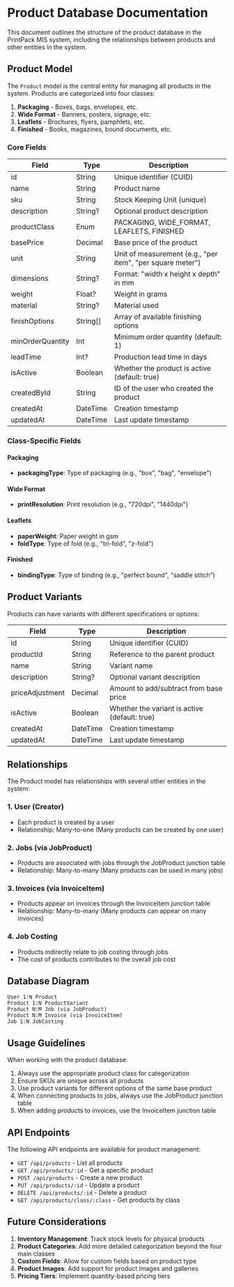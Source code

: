 # Product Database Documentation

This document outlines the structure of the product database in the PrintPack MIS system, including the relationships between products and other entities in the system.

## Product Model

The `Product` model is the central entity for managing all products in the system. Products are categorized into four classes:

1. **Packaging** - Boxes, bags, envelopes, etc.
2. **Wide Format** - Banners, posters, signage, etc.
3. **Leaflets** - Brochures, flyers, pamphlets, etc.
4. **Finished** - Books, magazines, bound documents, etc.

### Core Fields

| Field | Type | Description |
|-------|------|-------------|
| id | String | Unique identifier (CUID) |
| name | String | Product name |
| sku | String | Stock Keeping Unit (unique) |
| description | String? | Optional product description |
| productClass | Enum | PACKAGING, WIDE_FORMAT, LEAFLETS, FINISHED |
| basePrice | Decimal | Base price of the product |
| unit | String | Unit of measurement (e.g., "per item", "per square meter") |
| dimensions | String? | Format: "width x height x depth" in mm |
| weight | Float? | Weight in grams |
| material | String? | Material used |
| finishOptions | String[] | Array of available finishing options |
| minOrderQuantity | Int | Minimum order quantity (default: 1) |
| leadTime | Int? | Production lead time in days |
| isActive | Boolean | Whether the product is active (default: true) |
| createdById | String | ID of the user who created the product |
| createdAt | DateTime | Creation timestamp |
| updatedAt | DateTime | Last update timestamp |

### Class-Specific Fields

#### Packaging
- **packagingType**: Type of packaging (e.g., "box", "bag", "envelope")

#### Wide Format
- **printResolution**: Print resolution (e.g., "720dpi", "1440dpi")

#### Leaflets
- **paperWeight**: Paper weight in gsm
- **foldType**: Type of fold (e.g., "tri-fold", "z-fold")

#### Finished
- **bindingType**: Type of binding (e.g., "perfect bound", "saddle stitch")

## Product Variants

Products can have variants with different specifications or options:

| Field | Type | Description |
|-------|------|-------------|
| id | String | Unique identifier (CUID) |
| productId | String | Reference to the parent product |
| name | String | Variant name |
| description | String? | Optional variant description |
| priceAdjustment | Decimal | Amount to add/subtract from base price |
| isActive | Boolean | Whether the variant is active (default: true) |
| createdAt | DateTime | Creation timestamp |
| updatedAt | DateTime | Last update timestamp |

## Relationships

The Product model has relationships with several other entities in the system:

### 1. User (Creator)
- Each product is created by a user
- Relationship: Many-to-one (Many products can be created by one user)

### 2. Jobs (via JobProduct)
- Products are associated with jobs through the JobProduct junction table
- Relationship: Many-to-many (Many products can be used in many jobs)

### 3. Invoices (via InvoiceItem)
- Products appear on invoices through the InvoiceItem junction table
- Relationship: Many-to-many (Many products can appear on many invoices)

### 4. Job Costing
- Products indirectly relate to job costing through jobs
- The cost of products contributes to the overall job cost

## Database Diagram

```
User 1:N Product
Product 1:N ProductVariant
Product N:M Job (via JobProduct)
Product N:M Invoice (via InvoiceItem)
Job 1:N JobCosting
```

## Usage Guidelines

When working with the product database:

1. Always use the appropriate product class for categorization
2. Ensure SKUs are unique across all products
3. Use product variants for different options of the same base product
4. When connecting products to jobs, always use the JobProduct junction table
5. When adding products to invoices, use the InvoiceItem junction table

## API Endpoints

The following API endpoints are available for product management:

- `GET /api/products` - List all products
- `GET /api/products/:id` - Get a specific product
- `POST /api/products` - Create a new product
- `PUT /api/products/:id` - Update a product
- `DELETE /api/products/:id` - Delete a product
- `GET /api/products/class/:class` - Get products by class

## Future Considerations

1. **Inventory Management**: Track stock levels for physical products
2. **Product Categories**: Add more detailed categorization beyond the four main classes
3. **Custom Fields**: Allow for custom fields based on product type
4. **Product Images**: Add support for product images and galleries
5. **Pricing Tiers**: Implement quantity-based pricing tiers 